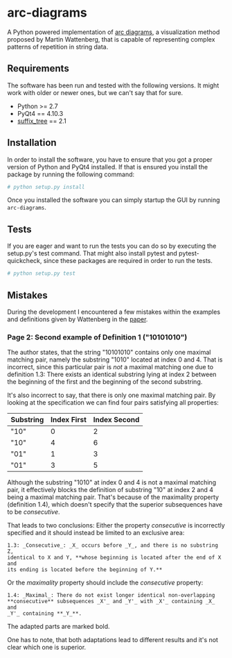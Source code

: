# arc-diagrams

A Python powered implementation of [arc diagrams], a visualization method
proposed by Martin Wattenberg, that is capable of representing complex patterns
of repetition in string data.

## Requirements

The software has been run and tested with the following versions. It might work
with older or newer ones, but we can't say that for sure.

* Python >= 2.7
* PyQt4 == 4.10.3
* [suffix_tree] == 2.1

## Installation

In order to install the software, you have to ensure that you got a proper
version of Python and PyQt4 installed. If that is ensured you install the
package by running the following command:

```bash
# python setup.py install
```

Once you installed the software you can simply startup the GUI by running
`arc-diagrams`.

## Tests

If you are eager and want to run the tests you can do so by executing the
setup.py's test command. That might also install pytest and pytest-quickcheck,
since these packages are required in order to run the tests.

```bash
# python setup.py test
```

## Mistakes

During the development I encountered a few mistakes within the examples and
definitions given by Wattenberg in the [paper](docs/arc-diagrams.pdf).

### Page 2: Second example of Definition 1 ("10101010")

The author states, that the string "10101010" contains only one maximal
matching pair, namely the substring "1010" located at index 0 and 4.
That is incorrect, since this particular pair is _not_ a maximal matching one
due to definition 1.3: There exists an identical substring lying at index 2
between the beginning of the first and the beginning of the second substring.

It's also incorrect to say, that there is only one maximal matching
pair. By looking at the specification we can find four pairs satisfying all
properties:

Substring | Index First | Index Second
--- | --- | ---
"10" | 0 | 2
"10" | 4 | 6
"01" | 1 | 3
"01" | 3 | 5

Although the substring "1010" at index 0 and 4 is not a maximal matching pair,
it effectively blocks the definition of substring "10" at index 2 and 4 being
a maximal matching pair. That's because of the maximality property
(definition 1.4), which doesn't specify that the superior subsequences have to
be _consecutive_.

That leads to two conclusions: Either the property _consecutive_ is incorrectly
specified and it should instead be limited to an exclusive area:

    1.3: _Consecutive_: _X_ occurs before _Y_, and there is no substring Z,
    identical to X and Y, **whose beginning is located after the end of X and
    its ending is located before the beginning of Y.**

Or the _maximality_ property should include the _consecutive_ property:

    1.4: _Maximal_: There do not exist longer identical non-overlapping
    **consecutive** subsequences _X'_ and _Y'_ with _X'_ containing _X_ and
    _Y'_ containing **_Y_**.

The adapted parts are marked bold.

One has to note, that both adaptations lead to different results and it's not
clear which one is superior.

[arc diagrams]: http://innovis.cpsc.ucalgary.ca/innovis/uploads/Courses/InformationVisualizationDetails2009/Wattenberg2002.pdf
[suffix_tree]: http://cs.au.dk/~mailund/suffix_tree.html
